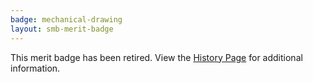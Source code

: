 ```yaml
---
badge: mechanical-drawing
layout: smb-merit-badge
---
```


This merit badge has been retired. View the [History Page](history/) for additional information.

